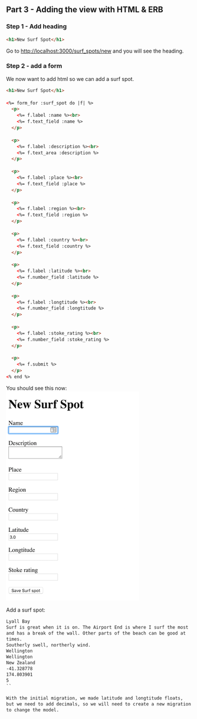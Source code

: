 ## Part 3 - Adding the view with HTML & ERB

### Step 1 - Add heading

```html
<h1>New Surf Spot</h1>
```
Go to [http://localhost:3000/surf_spots/new](http://localhost:3000/surf_spots/new) and you will see the heading.

### Step 2 - add a form
We now want to add html so we can add a surf spot.

```html
<h1>New Surf Spot</h1>

<%= form_for :surf_spot do |f| %>
  <p>
    <%= f.label :name %><br>
    <%= f.text_field :name %>
  </p>

  <p>
    <%= f.label :description %><br>
    <%= f.text_area :description %>
  </p>

  <p>
    <%= f.label :place %><br>
    <%= f.text_field :place %>
  </p>

  <p>
    <%= f.label :region %><br>
    <%= f.text_field :region %>
  </p>

  <p>
    <%= f.label :country %><br>
    <%= f.text_field :country %>
  </p>

  <p>
    <%= f.label :latitude %><br>
    <%= f.number_field :latitude %>
  </p>

  <p>
    <%= f.label :longtitude %><br>
    <%= f.number_field :longtitude %>
  </p>

  <p>
    <%= f.label :stoke_rating %><br>
    <%= f.number_field :stoke_rating %>
  </p>

  <p>
    <%= f.submit %>
  </p>
<% end %>
```

You should see this now:
![new_form](images/new_surf_spot.png)

Add a surf spot:
```
Lyall Bay
Surf is great when it is on. The Airport End is where I surf the most and has a break of the wall. Other parts of the beach can be good at times.
Southerly swell, northerly wind.
Wellington
Wellington
New Zealand
-41.328778
174.803901
5
``

With the initial migration, we made latitude and longtitude floats, but we need to add decimals, so we will need to create a new migration to change the model.
